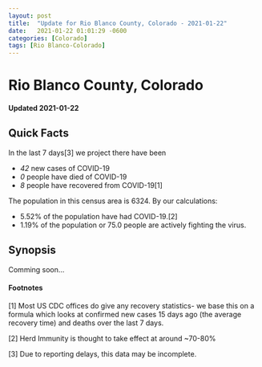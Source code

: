 ```yaml
---
layout: post
title:  "Update for Rio Blanco County, Colorado - 2021-01-22"
date:   2021-01-22 01:01:29 -0600
categories: [Colorado]
tags: [Rio Blanco-Colorado]
---
```


# Rio Blanco County, Colorado
#### Updated 2021-01-22

## Quick Facts

In the last 7 days[3] we project there have been
- *42* new cases of COVID-19
- *0* people have died of COVID-19
- *8* people have recovered from COVID-19[1]

The population in this census area is 6324. By our calculations:
- 5.52% of the population have had COVID-19.[2]
- 1.19% of the population or 75.0 people are actively fighting the virus.

## Synopsis

Comming soon...


#### Footnotes

[1] Most US CDC offices do give any recovery statistics- we base this on a formula which looks at confirmed new cases
15 days ago (the average recovery time) and deaths over the last 7 days.

[2] Herd Immunity is thought to take effect at around ~70-80%

[3] Due to reporting delays, this data may be incomplete.
 
    